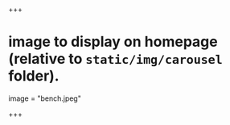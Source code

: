 +++

# image to display on homepage (relative to `static/img/carousel` folder).
image = "bench.jpeg"

+++


